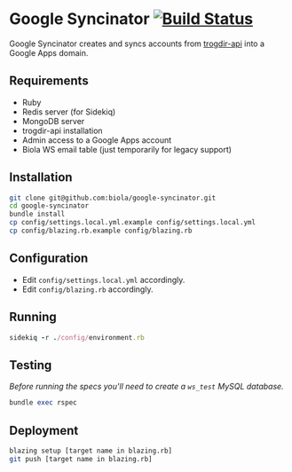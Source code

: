 Google Syncinator [![Build Status](https://travis-ci.org/biola/google-syncinator.svg?branch=master)](https://travis-ci.org/biola/google-syncinator)
=================

Google Syncinator creates and syncs accounts from [trogdir-api](https://github.com/biola/trogdir-api) into a Google Apps domain.

Requirements
------------
- Ruby
- Redis server (for Sidekiq)
- MongoDB server
- trogdir-api installation
- Admin access to a Google Apps account
- Biola WS email table (just temporarily for legacy support)

Installation
------------
```bash
git clone git@github.com:biola/google-syncinator.git
cd google-syncinator
bundle install
cp config/settings.local.yml.example config/settings.local.yml
cp config/blazing.rb.example config/blazing.rb
```

Configuration
-------------
- Edit `config/settings.local.yml` accordingly.
- Edit `config/blazing.rb` accordingly.

Running
-------

```ruby
sidekiq -r ./config/environment.rb
```

Testing
-------

*Before running the specs you'll need to create a `ws_test` MySQL database.*

```ruby
bundle exec rspec
```

Deployment
----------
```bash
blazing setup [target name in blazing.rb]
git push [target name in blazing.rb]
```
